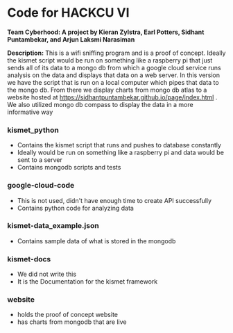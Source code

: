 # Code for HACKCU VI

__Team Cyberhood: A project by Kieran Zylstra, Earl Potters, Sidhant Puntambekar, and Arjun Laksmi Narasiman__

__Description:__ This is a wifi sniffing program and is a proof of concept. Ideally the kismet script would be run on something like a raspberry pi that just sends all of its data to a mongo db from which a google cloud service runs analysis on the data and displays that data on a web server. In this version we have the script that is run on a local computer which pipes that data to the mongo db. From there we display charts from mongo db atlas to a website hosted at https://sidhantpuntambekar.github.io/page/index.html . We also utilized mongo db compass to display the data in a more informative way

### kismet\_python
- Contains the kismet script that runs and pushes to database constantly
- Ideally would be run on something like a raspberry pi and data would be sent to a server
- Contains mongodb scripts and tests

### google-cloud-code
- This is not used, didn't have enough time to create API successfully
- Contains python code for analyzing data

### kismet-data\_example.json
- Contains sample data of what is stored in the mongodb

### kismet-docs
- We did not write this
- It is the Documentation for the kismet framework

### website
- holds the proof of concept website
- has charts from mongodb that are live


